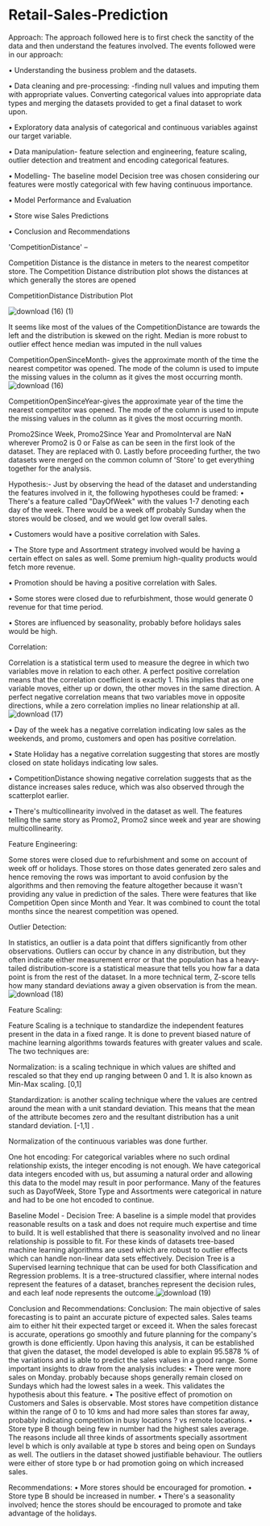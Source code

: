 # Retail-Sales-Prediction
Approach:
The approach followed here is to first check the sanctity of the data and then understand the features involved. The events followed were in our approach:

•	Understanding the business problem and the datasets.

•	Data cleaning and pre-processing: -finding null values and imputing them with appropriate values. Converting categorical values into appropriate data types and merging the datasets provided to get a final dataset to work upon.

•	Exploratory data analysis of categorical and continuous variables against our target variable.

•	Data manipulation- feature selection and engineering, feature scaling, outlier detection and treatment and encoding categorical features.

•	Modelling- The baseline model Decision tree was chosen considering our features were mostly categorical with few having continuous importance.

•	Model Performance and Evaluation

•	Store wise Sales Predictions

•	Conclusion and Recommendations

'CompetitionDistance' –

 Competition Distance is the distance in meters to the nearest competitor store. The Competition Distance distribution plot shows the distances at which generally the stores are opened

 
CompetitionDistance Distribution Plot

![download (16) (1)](https://user-images.githubusercontent.com/112580968/205921349-b2836cea-829b-4edf-80fd-4bbeb713e7c0.png)

It seems like most of the values of the CompetitionDistance are towards the left and the distribution is skewed on the right. Median is more robust to outlier effect hence median was imputed in the null values

CompetitionOpenSinceMonth- gives the approximate month of the time the nearest competitor was opened. The mode of the column is used to impute the missing values in the column as it gives the most occurring month.![download (16)](https://user-images.githubusercontent.com/112580968/205922949-9249ea4f-3022-46a5-a9f1-981889c90035.png)


CompetitionOpenSinceYear-gives the approximate year of the time the nearest competitor was opened. The mode of the column is used to impute the missing values in the column as it gives the most occurring month.

Promo2Since Week, Promo2Since Year and PromoInterval are NaN wherever Promo2 is 0 or False as can be seen in the first look of the dataset. They are replaced with 0.
Lastly before proceeding further, the two datasets were merged on the common column of 'Store' to get everything together for the analysis.

Hypothesis:-
Just by observing the head of the dataset and understanding the features involved in it, the following hypotheses could be framed: 
•	There's a feature called "DayOfWeek" with the values 1-7 denoting each day of the week. There would be a week off probably Sunday when the stores would be closed, and we would get low overall sales.

•	Customers would have a positive correlation with Sales.

•	The Store type and Assortment strategy involved would be having a certain effect on sales as well. Some premium high-quality products would fetch more revenue.

•	Promotion should be having a positive correlation with Sales.

•	Some stores were closed due to refurbishment, those would generate 0 revenue for that time period.

•	Stores are influenced by seasonality, probably before holidays sales would be high.

Correlation:

Correlation is a statistical term used to measure the degree in which two variables move in relation to each other. A perfect positive correlation means that the correlation coefficient is exactly 1. This implies that as one variable moves, either up or down, the other moves in the same direction. A perfect negative correlation means that two variables move in opposite directions, while a zero correlation implies no linear relationship at all.![download (17)](https://user-images.githubusercontent.com/112580968/205923298-d5523ec5-6ca5-4a87-a964-3d003d6f1ace.png)


•	Day of the week has a negative correlation indicating low sales as the weekends, and promo, customers and open has positive correlation.

•	State Holiday has a negative correlation suggesting that stores are mostly closed on state holidays indicating low sales.

•	CompetitionDistance showing negative correlation suggests that as the distance increases sales reduce, which was also observed through the scatterplot earlier. 

•	There's multicollinearity involved in the dataset as well. The features telling the same story as Promo2, Promo2 since week and year are showing multicollinearity.

Feature Engineering:

Some stores were closed due to refurbishment and some on account of week off or holidays. Those stores on those dates generated zero sales and hence removing the rows was important to avoid confusion by the algorithms and then removing the feature altogether because it wasn't providing any value in prediction of the sales.
There were features that like Competition Open since Month and Year. It was combined to count the total months since the nearest competition was opened.

Outlier Detection:

In statistics, an outlier is a data point that differs significantly from other observations. Outliers can occur by chance in any distribution, but they often indicate either measurement error or that the population has a heavy-tailed distribution-score is a statistical measure that tells you how far a data point is from the rest of the dataset. In a more technical term, Z-score tells how many standard deviations away a given observation is from the mean.![download (18)](https://user-images.githubusercontent.com/112580968/205923511-414c3f0b-8c5f-44ab-9b15-2e93744f41db.png)


Feature Scaling:

Feature Scaling is a technique to standardize the independent features present in the data in a fixed range. It is done to prevent biased nature of machine learning algorithms towards features with greater values and scale. The two techniques are:

Normalization: is a scaling technique in which values are shifted and rescaled so that they end up ranging between 0 and 1. It is also known as Min-Max scaling. [0,1]

Standardization: is another scaling technique where the values are centred around the mean with a unit standard deviation. This means that the mean of the attribute becomes zero and the resultant distribution has a unit standard deviation. [-1,1] .

Normalization of the continuous variables was done further.

One hot encoding:
For categorical variables where no such ordinal relationship exists, the integer encoding is not enough. We have categorical data integers encoded with us, but assuming a natural order and allowing this data to the model may result in poor performance.
Many of the features such as DayofWeek, Store Type and Assortments were categorical in nature and had to be one hot encoded to continue.

Baseline Model - Decision Tree:
A baseline is a simple model that provides reasonable results on a task and does not require much expertise and time to build. It is well established that there is seasonality involved and no linear relationship is possible to fit. For these kinds of datasets tree-based machine learning algorithms are used which are robust to outlier effects which can handle non-linear data sets effectively.
Decision Tree is a Supervised learning technique that can be used for both Classification and Regression problems. It is a tree-structured classifier, where internal nodes represent the features of a dataset, branches represent the decision rules, and each leaf node represents the outcome.![download (19)](https://user-images.githubusercontent.com/112580968/205923751-0d26ea6d-b240-4009-b7ef-4652ef90d364.png)


Conclusion and Recommendations:
Conclusion:
The main objective of sales forecasting is to paint an accurate picture of expected sales. Sales teams aim to either hit their expected target or exceed it.
When the sales forecast is accurate, operations go smoothly and future planning for the company's growth is done efficiently.
Upon having this analysis, it can be established that given the dataset, the model developed is able to explain 95.5878 % of the variations and is able to predict the sales values in a good range.
Some important insights to draw from the analysis includes:
•	There were more sales on Monday. probably because shops generally remain closed on Sundays which had the lowest sales in a week. This validates the hypothesis about this feature.
•	The positive effect of promotion on Customers and Sales is observable. Most stores have competition distance within the range of 0 to 10 kms and had more sales than stores far away, probably indicating competition in busy locations ? vs remote locations.
•	Store type B though being few in number had the highest sales average. The reasons include all three kinds of assortments specially assortment level b which is only available at type b stores and being open on Sundays as well. The outliers in the dataset showed justifiable behaviour. The outliers were either of store type b or had promotion going on which increased sales.

Recommendations:
•	More stores should be encouraged for promotion. 
•	Store type B should be increased in number.
•	There's a seasonality involved; hence the stores should be encouraged to promote and take advantage of the holidays.








